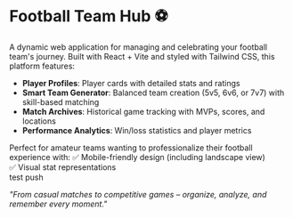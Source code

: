 # Football Team Hub ⚽

A dynamic web application for managing and celebrating your football team's journey. Built with React + Vite and styled with Tailwind CSS, this platform features:

- **Player Profiles**: Player cards with detailed stats and ratings
- **Smart Team Generator**: Balanced team creation (5v5, 6v6, or 7v7) with skill-based matching
- **Match Archives**: Historical game tracking with MVPs, scores, and locations
- **Performance Analytics**: Win/loss statistics and player metrics

Perfect for amateur teams wanting to professionalize their football experience with:
✅ Mobile-friendly design (including landscape view)  
✅ Visual stat representations  
test push

*"From casual matches to competitive games – organize, analyze, and remember every moment."*